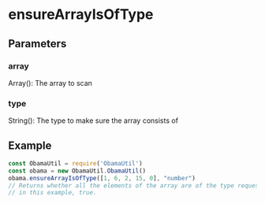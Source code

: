 # ensureArrayIsOfType
## Parameters
### array
Array(): The array to scan
### type
String(): The type to make sure the array consists of
## Example
```javascript
const ObamaUtil = require('ObamaUtil')
const obama = new ObamaUtil.ObamaUtil()
obama.ensureArrayIsOfType([1, 6, 2, 15, 0], "number")
// Returns whether all the elements of the array are of the type requested, or
// in this example, true.
```